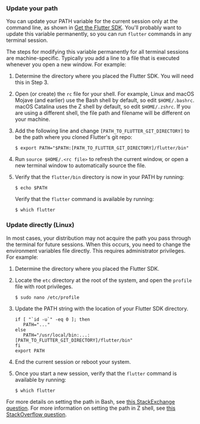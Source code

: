 ### Update your path

You can update your PATH variable for the current session only at
the command line, as shown in [Get the Flutter SDK](#get-sdk).
You'll probably want to update this variable permanently,
so you can run `flutter` commands in any terminal session.

The steps for modifying this variable permanently for
all terminal sessions are machine-specific.
Typically you add a line to a file that is executed
whenever you open a new window. For example:

 1. Determine the directory where you placed the Flutter SDK.
    You will need this in Step 3.
 2. Open (or create) the `rc` file for your shell.
    For example, Linux and macOS Mojave (and earlier)
    use the Bash shell by default,
    so edit `$HOME/.bashrc`.
    macOS Catalina uses the Z shell by default,
    so edit `$HOME/.zshrc`.
    If you are using a different shell, the file path
    and filename will be different on your machine.
 3. Add the following line and change
    `[PATH_TO_FLUTTER_GIT_DIRECTORY]` to be
    the path where you cloned Flutter's git repo:

    ```terminal
    $ export PATH="$PATH:[PATH_TO_FLUTTER_GIT_DIRECTORY]/flutter/bin"
    ```

 4. Run `source $HOME/.<rc file>`
    to refresh the current window,
    or open a new terminal window to
    automatically source the file.
 5. Verify that the `flutter/bin` directory
    is now in your PATH by running:

    ```terminal
    $ echo $PATH
    ```
    Verify that the `flutter` command is available by running:

    ```terminal
    $ which flutter
    ```

### Update directly (Linux)

In most cases, your distribution may not acquire the path you pass
through the terminal for future sessions. When this occurs, you need 
to change the environment variables file directly. 
This requires administrator privileges.
For example:

   1. Determine the directory where you placed the Flutter SDK.

   2. Locate the `etc` directory at the root of the system, and open 
   the `profile` file with root privileges.

        ```terminal
        $ sudo nano /etc/profile
        ```
   3. Update the PATH string with the location of your Flutter SDK directory.

      ```shell
      if [ "`id -u`" -eq 0 ]; then
         PATH="..."
      else
         PATH="/usr/local/bin:...:[PATH_TO_FLUTTER_GIT_DIRECTORY]/flutter/bin"
      fi
      export PATH
      ```

   4. End the current session or reboot your system.
   5. Once you start a new session, verify that the
    `flutter` command is available by running:

      ```terminal
      $ which flutter
      ```

For more details on setting the path in Bash,
see [this StackExchange question][].
For more information on setting the path in Z shell,
see [this StackOverflow question][].


[this StackExchange question]: https://unix.stackexchange.com/questions/26047/how-to-correctly-add-a-path-to-path
[this StackOverflow question]: https://stackoverflow.com/questions/11530090/adding-a-new-entry-to-the-path-variable-in-zsh
